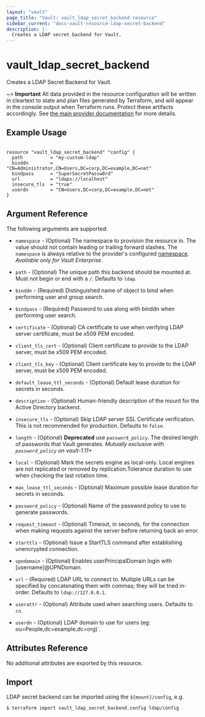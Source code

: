 ```yaml
---
layout: "vault"
page_title: "Vault: vault_ldap_secret_backend resource"
sidebar_current: "docs-vault-resource-ldap-secret-backend"
description: |-
  Creates a LDAP secret backend for Vault.
---
```


# vault\_ldap\_secret\_backend

Creates a LDAP Secret Backend for Vault.

~> **Important** All data provided in the resource configuration will be
written in cleartext to state and plan files generated by Terraform, and
will appear in the console output when Terraform runs. Protect these
artifacts accordingly. See
[the main provider documentation](../index.html)
for more details.

## Example Usage

```hcl

resource "vault_ldap_secret_backend" "config" {
  path          = "my-custom-ldap"
  binddn        = "CN=Administrator,CN=Users,DC=corp,DC=example,DC=net"
  bindpass      = "SuperSecretPassw0rd"
  url           = "ldaps://localhost"
  insecure_tls  = "true"
  userdn        = "CN=Users,DC=corp,DC=example,DC=net"
}
```

## Argument Reference

The following arguments are supported:

* `namespace` - (Optional) The namespace to provision the resource in.
  The value should not contain leading or trailing forward slashes.
  The `namespace` is always relative to the provider's configured [namespace](/docs/providers/vault#namespace).
  *Available only for Vault Enterprise*.

* `path` - (Optional) The unique path this backend should be mounted at. Must
  not begin or end with a `/`. Defaults to `ldap`.

* `binddn` - (Required) Distinguished name of object to bind when performing user and group search.

* `bindpass` - (Required) Password to use along with binddn when performing user search.

* `certificate` - (Optional) CA certificate to use when verifying LDAP server certificate, must be
  x509 PEM encoded.

* `client_tls_cert` - (Optional) Client certificate to provide to the LDAP server, must be x509 PEM encoded.

* `client_tls_key` - (Optional) Client certificate key to provide to the LDAP server, must be x509 PEM encoded.

* `default_lease_ttl_seconds` - (Optional) Default lease duration for secrets in seconds.

* `description` - (Optional) Human-friendly description of the mount for the Active Directory backend.

* `insecure_tls` - (Optional) Skip LDAP server SSL Certificate verification. This is not recommended for production.
  Defaults to `false`.

* `length` - (Optional) **Deprecated** use `password_policy`. The desired length of passwords that Vault generates.
  *Mutually exclusive with `password_policy` on vault-1.11+*

* `local` - (Optional) Mark the secrets engine as local-only. Local engines are not replicated or removed by
  replication.Tolerance duration to use when checking the last rotation time.

* `max_lease_ttl_seconds` - (Optional) Maximum possible lease duration for secrets in seconds.

* `password_policy` - (Optional) Name of the password policy to use to generate passwords.

* `request_timeout` - (Optional) Timeout, in seconds, for the connection when making requests against the server
  before returning back an error.

* `starttls` - (Optional) Issue a StartTLS command after establishing unencrypted connection.

* `upndomain` - (Optional) Enables userPrincipalDomain login with [username]@UPNDomain.

* `url` - (Required) LDAP URL to connect to. Multiple URLs can be specified by concatenating
  them with commas; they will be tried in-order. Defaults to `ldap://127.0.0.1`.

* `userattr` - (Optional) Attribute used when searching users. Defaults to `cn`.

* `userdn` - (Optional) LDAP domain to use for users (eg: ou=People,dc=example,dc=org)`.

## Attributes Reference

No additional attributes are exported by this resource.

## Import

LDAP secret backend can be imported using the `${mount}/config`, e.g.

```
$ terraform import vault_ldap_secret_backend.config ldap/config
```
